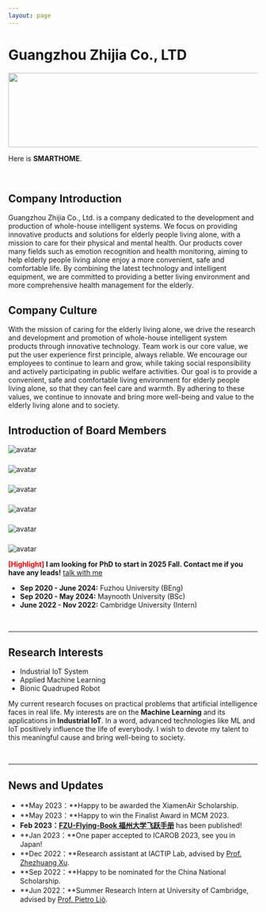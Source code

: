 ```yaml
---
layout: page
---
```


# Guangzhou Zhijia Co., LTD

<img src="images/logo灰色.png" class="floatpic" width="1000" height="150">

Here is **SMARTHOME**.

<br>

## Company Introduction

Guangzhou Zhijia Co., Ltd. is a company dedicated to the development and production of whole-house intelligent systems. We focus on providing innovative products and solutions for elderly people living alone, with a mission to care for their physical and mental health.
Our products cover many fields such as emotion recognition and health monitoring, aiming to help elderly people living alone enjoy a more convenient, safe and comfortable life. By combining the latest technology and intelligent equipment, we are committed to providing a better living environment and more comprehensive health management for the elderly.

## Company Culture

With the mission of caring for the elderly living alone, we drive the research and development and promotion of whole-house intelligent system products through innovative technology. Team work is our core value, we put the user experience first principle, always reliable. We encourage our employees to continue to learn and grow, while taking social responsibility and actively participating in public welfare activities. Our goal is to provide a convenient, safe and comfortable living environment for elderly people living alone, so that they can feel care and warmth. By adhering to these values, we continue to innovate and bring more well-being and value to the elderly living alone and to society.

## Introduction of Board Members

![avatar](images/傅学长.jpg)

### 

![avatar](images/董学姐.jpg)

### 

![avatar](images/阮哥哥.jpg)

###

![avatar](images/陶学长.jpg)

###

![avatar](images/魏学姐.jpg)

###

![avatar](images/赖颂宁.jpg)

**<font color='red'>[Highlight]</font> I am looking for PhD to start in 2025 Fall. Contact me if you have any leads!** [talk with me](https://calendly.com/lancecai/meet-with-lance)

- **Sep 2020 - June 2024:** Fuzhou University (BEng)
- **Sep 2020 - May 2024:** Maynooth University (BSc)
- **June 2022 - Nov 2022:** Cambridge University (Intern)

<br>

---

## Research Interests

- Industrial IoT System
- Applied Machine Learning
- Bionic Quadruped Robot

My current research focuses on practical problems that artificial intelligence faces in real life. My interests are on the **Machine Learning** and its applications in **Industrial IoT**. In a word, advanced technologies like ML and IoT positively influence the life of everybody.  I wish to devote my talent to this meaningful cause and bring well-being to society.

<br>

---

## News and Updates

- **May 2023：**Happy to be awarded the XiamenAir Scholarship.
- **May 2023：**Happy to win the Finalist Award in MCM 2023.
- **Feb 2023：**[**FZU-Flying-Book 福州大学飞跃手册**](https://fzu-fly.online/) has been published!
- **Jan 2023：**One paper accepted to ICAROB 2023, see you in Japan!
- **Dec 2022：**Research assistant at IACTIP Lab, advised by [Prof. Zhezhuang Xu](https://dqxy.fzu.edu.cn/en/info/1009/1072.htm).
- **Sep 2022：**Happy to be nominated for the China National Scholarship.
- **Jun 2022：**Summer Research Intern at University of Cambridge, advised by [Prof. Pietro Liò](https://www.cl.cam.ac.uk/~pl219/ ).

<br>
